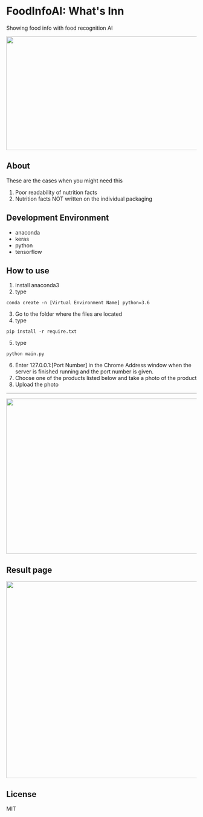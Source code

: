 # FoodInfoAI: What's Inn
Showing food info with food recognition AI 

<img src="https://user-images.githubusercontent.com/65180905/100415496-9fa1cd00-30bf-11eb-8f42-b78e98aba60e.png" width="600" height="300">

## About

 These are the cases when you might need this
 1. Poor readability of nutrition facts
 2. Nutrition facts NOT written on the individual packaging


## Development Environment
* anaconda
* keras
* python
* tensorflow



## How to use 
1. install anaconda3
2. type
 ```
 conda create -n [Virtual Environment Name] python=3.6
 ```
 3. Go to the folder where the files are located
 4. type
 ```
 pip install -r require.txt
 ```
 5. type
 ```
 python main.py
 ```
 6. Enter 127.0.0.1:[Port Number] in the Chrome Address window when the server is finished running and the port number is given.
 7. Choose one of the products listed below and take a photo of the product
 8. Upload the photo

***
<img src="https://user-images.githubusercontent.com/65846779/100415556-c8c25d80-30bf-11eb-9d1e-7a504ae17ded.png" width="750" height="410">


## Result page

<img src="https://user-images.githubusercontent.com/65846779/99939879-6ced9100-2dae-11eb-922b-00aec128a230.PNG" width="800" height="520">


## License
MIT

